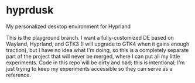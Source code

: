 # hyprdusk
My personalized desktop environment for Hyprland

This is the playground branch. I want a fully-customized DE based on Wayland, Hyprland, and GTK3 (I will upgrade to GTK4 when it gains enough traction), but I have no idea what I'm doing, so this is a completely separate part of the project that will never be merged, where I can put all my little experiments. Code in this repo will be dirty and bad; this is intentional; I'm just trying to keep my experiments accessible so they can serve as a reference.
